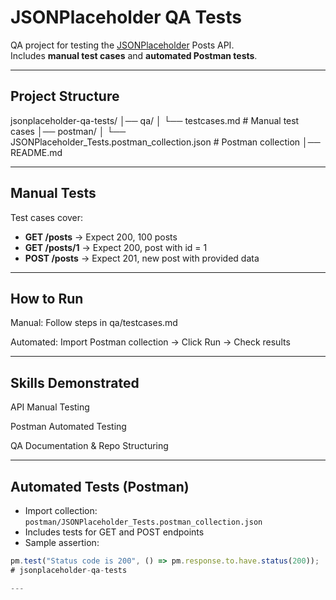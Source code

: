 # JSONPlaceholder QA Tests

QA project for testing the [JSONPlaceholder](https://jsonplaceholder.typicode.com/) Posts API.  
Includes **manual test cases** and **automated Postman tests**.

---

## Project Structure

jsonplaceholder-qa-tests/
│── qa/
│ └── testcases.md # Manual test cases
│── postman/
│ └── JSONPlaceholder_Tests.postman_collection.json # Postman collection
│── README.md



---

## Manual Tests

Test cases cover:

- **GET /posts** → Expect 200, 100 posts  
- **GET /posts/1** → Expect 200, post with id = 1  
- **POST /posts** → Expect 201, new post with provided data  

---

## How to Run

Manual: Follow steps in qa/testcases.md

Automated: Import Postman collection → Click Run → Check results

---

## Skills Demonstrated

API Manual Testing

Postman Automated Testing

QA Documentation & Repo Structuring

---

## Automated Tests (Postman)

- Import collection: `postman/JSONPlaceholder_Tests.postman_collection.json`  
- Includes tests for GET and POST endpoints  
- Sample assertion:  

```javascript
pm.test("Status code is 200", () => pm.response.to.have.status(200));
# jsonplaceholder-qa-tests

---




